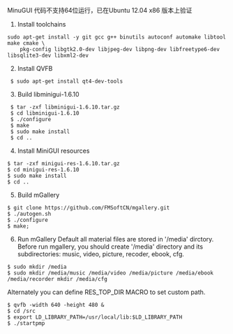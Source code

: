 MinuGUI 代码不支持64位运行，已在Ubuntu 12.04 x86 版本上验证

1. Install toolchains
```
sudo apt-get install -y git gcc g++ binutils autoconf automake libtool make cmake \
    pkg-config libgtk2.0-dev libjpeg-dev libpng-dev libfreetype6-dev libsqlite3-dev libxml2-dev
```

2. Install QVFB

```
 $ sudo apt-get install qt4-dev-tools
```

3. Build libminigui-1.6.10

```
 $ tar -zxf libminigui-1.6.10.tar.gz
 $ cd libminigui-1.6.10
 $ ./configure
 $ make
 $ sudo make install
 $ cd ..
```

4. Install MiniGUI resources

```
$ tar -zxf minigui-res-1.6.10.tar.gz
$ cd minigui-res-1.6.10
$ sudo make install
$ cd ..
```

5. Build mGallery

```
$ git clone https://github.com/FMSoftCN/mgallery.git
$ ./autogen.sh
$ ./configure
$ make;
```

6. Run mGallery
Default all material files are stored in '/media' dirctory. Before run mgallery, you should create '/media' directory and its subdirectories: music, video, picture, recoder, ebook, cfg.

```
$ sudo mkdir /media
$ sudo mkdir /media/music /media/video /media/picture /media/ebook /media/recorder mkdir /media/cfg
```
Alternately you can define RES_TOP_DIR MACRO to set custom path.

```
$ qvfb -width 640 -height 480 &
$ cd /src
$ export LD_LIBRARY_PATH=/usr/local/lib:$LD_LIBRARY_PATH
$ ./startpmp
```
